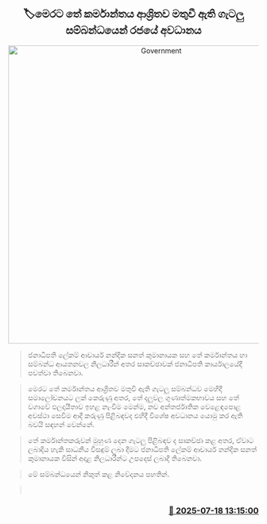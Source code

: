 <p align='center'><b><h2 align='center' title='Government's attention to the problems that have arisen in the country's tea industry'>🏷මෙරට තේ කර්මාන්තය ආශ්‍රිතව මතුවී ඇති ගැටලු සම්බන්ධයෙන් රජයේ අවධානය</h2></b></p>
<p align='center'><img src='https://helakuru.sgp1.cdn.digitaloceanspaces.com/esana/images/lib/tea-ui.jpg' width='600' alt='Government's attention to the problems that have arisen in the country's tea industry'></p>

> ජනාධිපති ලේකම් ආචාර්ය නන්දික සනත් කුමානායක සහ තේ කර්මාන්තය හා සම්බන්ධ ආයතනවල නිලධාරීන් අතර සාකච්ඡාවක් ජනාධිපති කාර්යාලයේදී පවත්වා තිබෙනවා.

> මෙරට තේ කර්මාන්තය ආශ්‍රිතව මතුවී ඇති ගැටලු සම්බන්ධව මෙහිදී සමාලෝචනයට ලක් කෙරුණු අතර, තේ දලුවල ගුණාත්මකභාවය සහ තේ වගාවේ ඵලදායීතාව ඉහළ නැංවීම මෙන්ම, නව අන්තර්ජාතික වෙළෙඳපොළ අවස්ථා සෙවීම ආදී කරුණු පිළිබඳවද එහිදී විශේෂ අවධානය යොමු කර ඇති බවයි සඳහන් වෙන්නේ.

> තේ කර්මාන්තකරුවන් මුහුණ දෙන ගැටලු පිළිබඳව ද සාකච්ඡා කළ අතර, ඒවාට ලබාදිය හැකි සාධනීය විසඳුම් ලබා දීමට ජනාධිපති ලේකම් ආචාර්ය නන්දික සනත් කුමානායක විසින් අදාළ නිලධාරීන්ට උපදෙස් ලබාදී තිබෙනවා.

> මේ සම්බන්ධයෙන් නිකුත් කළ නිවේදනය පහතින්.

>  



<h3 align='right'><a href='https://www.helakuru.lk/esana/p/111968/'>📅 2025-07-18 13:15:00</a></h3>
